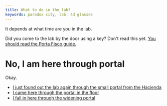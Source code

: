 ```yaml
---
title: What to do in the lab?
keywords: paradox city, lab, 4d glasses
---
```


It depends at what time are you in the lab. 

Did you come to the lab by the door using a key? Don't read this yet. [You should read the Porta Fisco guide.](../../07-porta-fisco/index.md)

# No, I am here through portal
Okay.
 - [I just found out the lab again through the small portal from the Hacienda](010-first.md)
 - [I came here through the portal in the floor](020-second.md)
 - [I fall in here through the widening portal](030-third.md)
